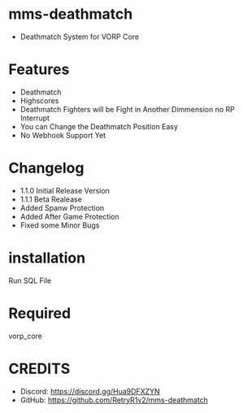 # mms-deathmatch

- Deathmatch System for VORP Core

# Features
 
- Deathmatch
- Highscores
- Deathmatch Fighters will be Fight in Another Dimmension no RP Interrupt
- You can Change the Deathmatch Position Easy
- No Webhook Support Yet 

# Changelog

- 1.1.0 Initial Release Version
- 1.1.1 Beta Realease 
- Added Spanw Protection
- Added After Game Protection
- Fixed some Minor Bugs

# installation 

 Run SQL File

# Required

vorp_core


# CREDITS
- Discord: https://discord.gg/Hua9DFXZYN
- GitHub: https://github.com/RetryR1v2/mms-deathmatch